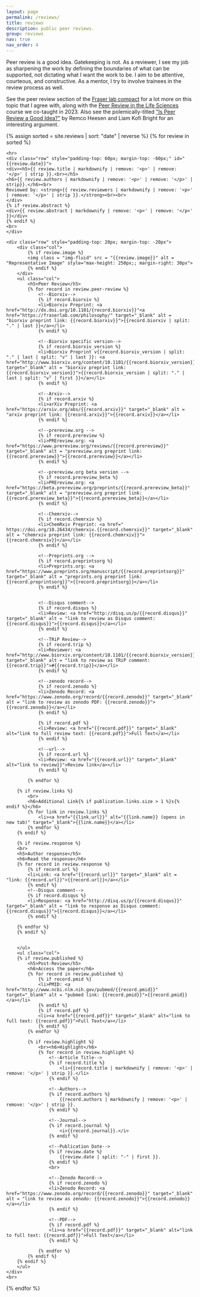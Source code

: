 ```yaml
---
layout: page
permalink: /reviews/
title: reviews
description: public peer reviews.
group: reviews
nav: true
nav_order: 4
---
```


Peer review is a good idea. Gatekeeping is not. As a reviewer, I see my job as sharpening the work by defining the boundaries of what can be supported, not dictating
what I want the work to be. I aim to be attentive, courteous, and constructive. As a mentor, I try to involve trainees in the review process as well.

See the peer review section of the [Fraser lab compact](https://fraserlab.com/philosophy/) for a lot more on this topic that I agree with,
along with the [Peer Review in the Life Sciences](https://fraserlab.com/courses/peer_review_2023/) course we co-taught in 2023. Also see
the polemically-titled ["Is Peer Review a Good Idea?"](https://www.journals.uchicago.edu/doi/10.1093/bjps/axz029) by Remco Heesen and Liam
Kofi Bright for an interesting argument.

<div class="container-fluid">
{% assign sorted = site.reviews | sort: "date" | reverse %}
{% for review in sorted %}

    <hr>
    <div class="row" style="padding-top: 60px; margin-top: -60px;" id="{{review.date}}">
    <div><h5>{{ review.title | markdownify | remove: '<p>' | remove: '</p>' | strip }}.<br></h5>
    <h6>{{ review.authors | markdownify | remove: '<p>' | remove: '</p>' | strip}}.</h6><br>
    Reviewed by: <strong>{{ review.reviewers | markdownify | remove: '<p>' | remove: '</p>' | strip }}.</strong><br><br>
    </div>
    {% if review.abstract %}
    <div>{{ review.abstract | markdownify | remove: '<p>' | remove: '</p>' }}</div>
    {% endif %}
    <br>
    </div>

    <div class="row" style="padding-top: 20px; margin-top: -20px">
    	<div class="col">
    		{% if review.image %}
    		<img class = "img-fluid" src = "{{review.image}}" alt = "Representative Image" style="max-height: 250px;; margin-right: 30px">
    		{% endif %}
    	</div>
    	<ul class="col">
    		<h5>Peer Review</h5>
    		{% for record in review.peer-review %}
    			<!--Biorxiv-->
    			{% if record.biorxiv %}
    			<li>Biorxiv Preprint: <a href="http://dx.doi.org/10.1101/{record.biorxiv}}"<a href="https://fraserlab.com/philosophy/" target="_blank" alt = "biorxiv preprint link: {{record.biorxiv}}">{{record.biorxiv | split: "." | last }}</a></li>
    			{% endif %}

    			<!--Biorxiv specific version-->
    			{% if record.biorxiv_version %}
    			<li>Biorxiv Preprint v{{record.biorxiv_version | split: "." | last | split: "v" | last }}: <a href="http://www.biorxiv.org/content/10.1101/{{record.biorxiv_version}}" target="_blank" alt = "biorxiv preprint link: {{record.biorxiv_version}}">{{record.biorxiv_version | split: "." | last | split: "v" | first }}</a></li>
    			{% endif %}

    			<!--Arxiv-->
    			{% if record.arxiv %}
    			<li>arXiv Preprint: <a href="https://arxiv.org/abs/{{record.arxiv}}" target="_blank" alt = "arxiv preprint link: {{record.arxiv}}">{{record.arxiv}}</a></li>
    			{% endif %}

    			<!--prereview.org -->
    			{% if record.prereview %}
    			<li>PREreview.org: <a href="https://www.prereview.org/reviews/{{record.prereview}}" target="_blank" alt = "prereview.org preprint link: {{record.prereview}}">{{record.prereview}}</a></li>
    			{% endif %}

    			<!--prereview.org beta version -->
    			{% if record.prereview_beta %}
    			<li>PREreview.org: <a href="https://beta.prereview.org/preprints/{{record.prereview_beta}}" target="_blank" alt = "prereview.org preprint link: {{record.prereview_beta}}">{{record.prereview_beta}}</a></li>
    			{% endif %}

    			<!--Chemrxiv-->
    			{% if record.chemrxiv %}
    			<li>ChemRxiv Preprint: <a href=" https://doi.org/10.26434/chemrxiv.{{record.chemrxiv}}" target="_blank" alt = "chemrxiv preprint link: {{record.chemrxiv}}">{{record.chemrxiv}}</a></li>
    			{% endif %}

    			<!--Preprints.org -->
    			{% if record.preprintsorg %}
    			<li>Preprints.org: <a href="https://www.preprints.org/manuscript/{{record.preprintsorg}}" target="_blank" alt = "preprints.org preprint link: {{record.preprintsorg}}">{{record.preprintsorg}}</a></li>
    			{% endif %}


    			<!--Disqus comment-->
    			{% if record.disqus %}
    			<li>Review: <a href="http://disq.us/p/{{record.disqus}}" target="_blank" alt = "link to review as Disqus comment: {{record.disqus}}">{{record.disqus}}</a></li>
    			{% endif %}

    			<!--TRiP Review-->
    			{% if record.trip %}
    			<li>Reviewer: <a href="http://www.biorxiv.org/content/10.1101/{{record.biorxiv_version}}#review" target="_blank" alt = "link to review as TRiP comment: {{record.trip}}">#{{record.trip}}</a></li>
    			{% endif %}

    			<!--zenodo record-->
    			{% if record.zenodo %}
    			<li>Zenodo Record: <a href="https://www.zenodo.org/record/{{record.zenodo}}" target="_blank" alt = "link to review as zenodo PDF: {{record.zenodo}}">{{record.zenodo}}</a></li>
    			{% endif %}

    			{% if record.pdf %}
    			<li>Review: <a href="{{record.pdf}}" target="_blank" alt="link to full review text: {{record.pdf}}">Full Text</a></li>
    			{% endif %}

    			<!--url-->
    			{% if record.url %}
    			<li>Review: <a href="{{record.url}}" target="_blank" alt="link to review}}">Review link</a></li>
    			{% endif %}

    		{% endfor %}

    	{% if review.links %}
    		<br>
    		<h6>Additional Link{% if publication.links.size > 1 %}s{% endif %}</h6>
    		{% for link in review.links %}
    			<li><a href="{{link.url}}" alt="{{link.name}} (opens in new tab)" target="_blank">{{link.name}}</a></li>
    		{% endfor %}
    	{% endif %}

    	{% if review.response %}
    	<br>
    	<h5>Author response</h5>
    	<h6>Read the response</h6>
    	{% for record in review.response %}
    		{% if record.url %}
    		<li>Link: <a href="{{record.url}}" target="_blank" alt = "link: {{record.url}}">{{record.url}}</a></li>
    		{% endif %}
    		<!--Disqus comment-->
    		{% if record.disqus %}
    		<li>Response: <a href="http://disq.us/p/{{record.disqus}}" target="_blank" alt = "link to response as Disqus comment: {{record.disqus}}">{{record.disqus}}</a></li>
    		{% endif %}

    	{% endfor %}
    	{% endif %}


    	</ul>
    	<ul class="col">
    	{% if review.published %}
    		<h5>Post-Review</h5>
    		<h6>Access the paper</h6>
    		{% for record in review.published %}
    			{% if record.pmid %}
    			<li>PMID: <a href="http://www.ncbi.nlm.nih.gov/pubmed/{{record.pmid}}" target="_blank" alt = "pubmed link: {{record.pmid}}">{{record.pmid}}</a></li>
    			{% endif %}
    			{% if record.pdf %}
    			<li><a href="{{record.pdf}}" target="_blank" alt="link to full text: {{record.pdf}}">Full Text</a></li>
    			{% endif %}
    		{% endfor %}

    		{% if review.highlight %}
    			<br><h6>Highlight</h6>
    			{% for record in review.highlight %}
    				<!--Article Title-->
    				{% if record.title %}
    					<li>{{record.title | markdownify | remove: '<p>' | remove: '</p>' | strip }}.</li>
    				{% endif %}

    				<!--Authors-->
    				{% if record.authors %}
    					{{record.authors | markdownify | remove: '<p>' | remove: '</p>' | strip }}.
    				{% endif %}

    				<!--Journal-->
    				{% if record.journal %}
    					<i>{{record.journal}}.</i>
    				{% endif %}

    				<!--Publication Date-->
    				{% if review.date %}
    					{{review.date | split: "-" | first }}.
    				{% endif %}
    				<br>

    				<!--Zenodo Record-->
    				{% if record.zenodo %}
    				<li>Zenodo Record: <a href="https://www.zenodo.org/record/{{record.zenodo}}" target="_blank" alt = "link to review as zenodo: {{record.zenodo}}">{{record.zenodo}}</a></li>
    				{% endif %}

    				<!--PDF-->
    				{% if record.pdf %}
    				<li><a href="{{record.pdf}}" target="_blank" alt="link to full text: {{record.pdf}}">Full Text</a></li>
    				{% endif %}

    			{% endfor %}
    		{% endif %}
    	{% endif %}
    	</ul>
    </div>
    <br>

{% endfor %}

</div>
